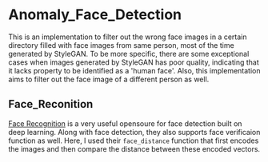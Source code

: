 # Anomaly_Face_Detection
This is an implementation to filter out the wrong face images in a certain directory filled with face images from same person, most of the time generated by StyleGAN. To be more specific, there are some exceptional cases when images generated by StyleGAN has poor quality, indicating that it lacks property to be identified as a 'human face'. Also, this implementation aims to filter out the face image of a different person as well. 

## Face_Reconition
[Face Recognition](https://github.com/ageitgey/face_recognition) is a very useful opensoure for face detection built on deep learning. Along with face detection, they also supports face verificaion function as well. Here, I used their ```face_distance``` function that first encodes the images and then compare the distance between these encoded vectors. 
